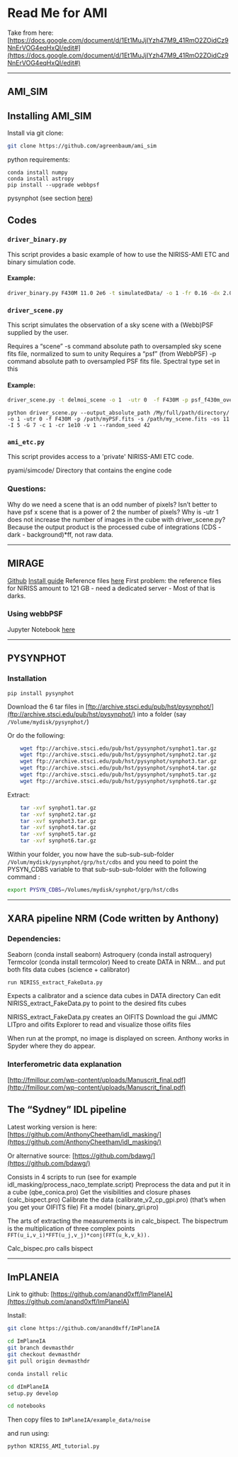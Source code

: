 # Read Me for AMI 

Take from here: [https://docs.google.com/document/d/1Et1MuJjIYzh47M9_41RmO2ZOidCz9NnErVOG4eqHxQI/edit#](https://docs.google.com/document/d/1Et1MuJjIYzh47M9_41RmO2ZOidCz9NnErVOG4eqHxQI/edit#)

---
## AMI_SIM

## Installing AMI_SIM

Install via git clone:
```bash
git clone https://github.com/agreenbaum/ami_sim
```

python requirements:
```
conda install numpy
conda install astropy
pip install --upgrade webbpsf
```
pysynphot (see section [here](#pysynphot))


## Codes

### `driver_binary.py`
This script provides a basic example of how to use the NIRISS-AMI ETC and
binary simulation code.

#### Example:
```bash
driver_binary.py F430M 11.0 2e6 -t simulatedData/ -o 1 -fr 0.16 -dx 2.0 -dy 2.0
```

### `driver_scene.py`
This script simulates the observation of a sky scene with a (Webb)PSF supplied by the user.

Requires a “scene”   -s command
absolute path to oversampled sky scene fits file, normalized to sum to unity
Requires a “psf” (from WebbPSF)   -p command
absolute path to oversampled PSF fits file. Spectral type set in this

#### Example:
```bash
driver_scene.py -t delmoi_scene -o 1  -utr 0  -f F430M -p psf_f430m_oversampled.fits -s tgt_f430m_oversampled.fits  -os 11 -I 4  -G 7  -c 1  -cr 1e10   -v 1 --random_seed 42
```
```
python driver_scene.py --output_absolute_path /My/full/path/directory/ -o 1 -utr 0 -f F430M -p /path/myPSF.fits -s /path/my_scene.fits -os 11 -I 5 -G 7 -c 1 -cr 1e10 -v 1 --random_seed 42
```

### `ami_etc.py`
This script provides access to a 'private' NIRISS-AMI ETC code.

pyami/simcode/
    Directory that contains the engine code

### Questions:
Why do we need a scene that is an odd number of pixels?
Isn’t better to have psf x scene that is a power of 2 the number of pixels?
Why is -utr 1 does not increase the number of images in the cube with driver_scene.py? Because the output product is the processed cube of integrations (CDS - dark - background)*ff, not raw data. 

---

## MIRAGE

[Github](https://github.com/spacetelescope/mirage)
[Install guide](https://mirage-data-simulator.readthedocs.io/en/latest/install.html)
Reference files [here](https://mirage-data-simulator.readthedocs.io/en/latest/reference_files.html#reference-files)
First problem: the reference files for NIRISS amount to 121 GB - need a dedicated server - Most of that is darks.

### Using webbPSF
Jupyter Notebook [here](https://nbviewer.jupyter.org/github/spacetelescope/webbpsf/blob/master/notebooks/WebbPSF_tutorial.ipynb)

---

## PYSYNPHOT

### Installation

```pip install pysynphot```

Download the 6 tar files in  [ftp://archive.stsci.edu/pub/hst/pysynphot/](ftp://archive.stsci.edu/pub/hst/pysynphot/)
into a folder (say `/Volume/mydisk/pysynphot/`)

Or do the following:
```bash
    wget ftp://archive.stsci.edu/pub/hst/pysynphot/synphot1.tar.gz
    wget ftp://archive.stsci.edu/pub/hst/pysynphot/synphot2.tar.gz
    wget ftp://archive.stsci.edu/pub/hst/pysynphot/synphot3.tar.gz
    wget ftp://archive.stsci.edu/pub/hst/pysynphot/synphot4.tar.gz
    wget ftp://archive.stsci.edu/pub/hst/pysynphot/synphot5.tar.gz
    wget ftp://archive.stsci.edu/pub/hst/pysynphot/synphot6.tar.gz
```

Extract:
```bash
    tar -xvf synphot1.tar.gz
    tar -xvf synphot2.tar.gz
    tar -xvf synphot3.tar.gz
    tar -xvf synphot4.tar.gz
    tar -xvf synphot5.tar.gz
    tar -xvf synphot6.tar.gz
```

Within your folder, you now have the sub-sub-sub-folder `/Volum/mydisk/pysynphot/grp/hst/cdbs`
and you need to point the PYSYN_CDBS variable to that sub-sub-sub-folder with the following command :
```bash
export PYSYN_CDBS=/Volumes/mydisk/synphot/grp/hst/cdbs
```


---

## XARA pipeline NRM (Code written by Anthony)

### Dependencies:
Seaborn (conda install seaborn)
Astroquery (conda install astroquery)
Termcolor (conda install termcolor)
Need to create DATA in NRM… and put both fits data cubes (science + calibrator)

```python
run NIRISS_extract_FakeData.py
```
Expects a calibrator and a science data cubes in DATA directory
Can edit NIRISS_extract_FakeData.py to point to the desired fits cubes

NIRISS_extract_FakeData.py creates an OIFITS
Download the gui JMMC LITpro and oifits Explorer to read and visualize those oifits files

When run at the prompt, no image is displayed on screen. Anthony works in Spyder where they do appear.

### Interferometric data explanation

[http://fmillour.com/wp-content/uploads/Manuscrit_final.pdf](http://fmillour.com/wp-content/uploads/Manuscrit_final.pdf)


## The “Sydney” IDL pipeline

Latest working version is here: [https://github.com/AnthonyCheetham/idl_masking/](https://github.com/AnthonyCheetham/idl_masking/)

Or alternative source: [https://github.com/bdawg/](https://github.com/bdawg/)


Consists in 4 scripts to run (see for example idl_masking/process_naco_template.script)
Preprocess the data and put it in a cube (qbe_conica.pro)
Get the visibilities and closure phases (calc_bispect.pro)
Calibrate the data (calibrate_v2_cp_gpi.pro) (that’s when you get your OIFITS file)
Fit a model (binary_gri.pro)

The arts of extracting the measurements is in calc_bispect. The bispectrum is the multiplication of three complex points `FFT(u_i,v_i)*FFT(u_j,v_j)*conj(FFT(u_k,v_k)).`

Calc_bispec.pro calls bispect

---

## ImPLANEIA

Link to github: [https://github.com/anand0xff/ImPlaneIA](https://github.com/anand0xff/ImPlaneIA)

Install:
```bash
git clone https://github.com/anand0xff/ImPlaneIA

cd ImPlaneIA
git branch devmasthdr
git checkout devmasthdr
git pull origin devmasthdr

conda install relic

cd dImPlaneIA
setup.py develop

cd notebooks

```

Then copy files to `ImPlaneIA/example_data/noise`

and run using:
```bash
python NIRISS_AMI_tutorial.py
```





